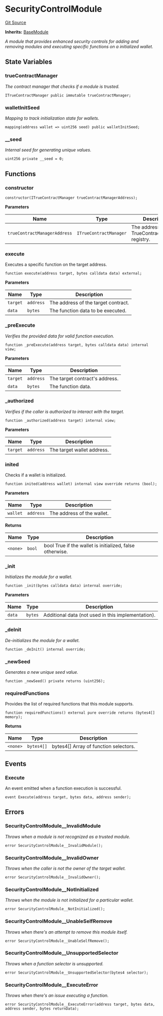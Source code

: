 # SecurityControlModule
[Git Source](https://github.com/TrueWallet/contracts/blob/43e94f0622a36448f24323cfe74a0e2604784f80/src/modules/SecurityControlModule/SecurityControlModule.sol)

**Inherits:**
[BaseModule](/src/modules/BaseModule.sol/abstract.BaseModule.md)

*A module that provides enhanced security controls for adding and removing modules and executing specific functions on a initialized wallet.*


## State Variables
### trueContractManager
*The contract manager that checks if a module is trusted.*


```solidity
ITrueContractManager public immutable trueContractManager;
```


### walletInitSeed
*Mapping to track initialization state for wallets.*


```solidity
mapping(address wallet => uint256 seed) public walletInitSeed;
```


### __seed
*Internal seed for generating unique values.*


```solidity
uint256 private __seed = 0;
```


## Functions
### constructor


```solidity
constructor(ITrueContractManager trueContractManagerAddress);
```
**Parameters**

|Name|Type|Description|
|----|----|-----------|
|`trueContractManagerAddress`|`ITrueContractManager`|The address of the TrueContractManager registry.|


### execute

Executes a specific function on the target address.


```solidity
function execute(address target, bytes calldata data) external;
```
**Parameters**

|Name|Type|Description|
|----|----|-----------|
|`target`|`address`|The address of the target contract.|
|`data`|`bytes`|The function data to be executed.|


### _preExecute

*Verifies the provided data for valid function execution.*


```solidity
function _preExecute(address target, bytes calldata data) internal view;
```
**Parameters**

|Name|Type|Description|
|----|----|-----------|
|`target`|`address`|The target contract's address.|
|`data`|`bytes`|The function data.|


### _authorized

*Verifies if the caller is authorized to interact with the target.*


```solidity
function _authorized(address target) internal view;
```
**Parameters**

|Name|Type|Description|
|----|----|-----------|
|`target`|`address`|The target wallet address.|


### inited

Checks if a wallet is initialized.


```solidity
function inited(address wallet) internal view override returns (bool);
```
**Parameters**

|Name|Type|Description|
|----|----|-----------|
|`wallet`|`address`|The address of the wallet.|

**Returns**

|Name|Type|Description|
|----|----|-----------|
|`<none>`|`bool`|bool True if the wallet is initialized, false otherwise.|


### _init

*Initializes the module for a wallet.*


```solidity
function _init(bytes calldata data) internal override;
```
**Parameters**

|Name|Type|Description|
|----|----|-----------|
|`data`|`bytes`|Additional data (not used in this implementation).|


### _deInit

*De-initializes the module for a wallet.*


```solidity
function _deInit() internal override;
```

### _newSeed

*Generates a new unique seed value.*


```solidity
function _newSeed() private returns (uint256);
```

### requiredFunctions

Provides the list of required functions that this module supports.


```solidity
function requiredFunctions() external pure override returns (bytes4[] memory);
```
**Returns**

|Name|Type|Description|
|----|----|-----------|
|`<none>`|`bytes4[]`|bytes4[] Array of function selectors.|


## Events
### Execute
An event emitted when a function execution is successful.


```solidity
event Execute(address target, bytes data, address sender);
```

## Errors
### SecurityControlModule__InvalidModule
*Throws when a module is not recognized as a trusted module.*


```solidity
error SecurityControlModule__InvalidModule();
```

### SecurityControlModule__InvalidOwner
*Throws when the caller is not the owner of the target wallet.*


```solidity
error SecurityControlModule__InvalidOwner();
```

### SecurityControlModule__NotInitialized
*Throws when the module is not initialized for a particular wallet.*


```solidity
error SecurityControlModule__NotInitialized();
```

### SecurityControlModule__UnableSelfRemove
*Throws when there's an attempt to remove this module itself.*


```solidity
error SecurityControlModule__UnableSelfRemove();
```

### SecurityControlModule__UnsupportedSelector
*Throws when a function selector is unsupported.*


```solidity
error SecurityControlModule__UnsupportedSelector(bytes4 selector);
```

### SecurityControlModule__ExecuteError
*Throws when there's an issue executing a function.*


```solidity
error SecurityControlModule__ExecuteError(address target, bytes data, address sender, bytes returnData);
```

